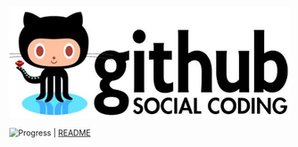 ![logo-images](https://github.com/Bqrookie/vim/blob/master/timg.jpg)

![Progress](http://progressed.io/bar/28?title=progress)  | [README](https://github.com/Bqrookie/vim/blob/master/README.md) 
